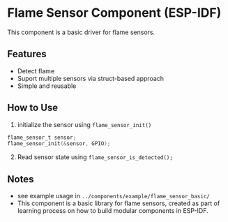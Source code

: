 # Flame Sensor Component (ESP-IDF)

This component is a basic driver for flame sensors.

## Features
- Detect flame 
- Suport multiple sensors via struct-based approach
- Simple and reusable

## How to Use
1. initialize the sensor using `flame_sensor_init()`

```c
flame_sensor_t sensor;
flame_sensor_init(&sensor, GPIO);
```
2. Read sensor state using `flame_sensor_is_detected();`

## Notes
- see example usage in `../components/example/flame_sensor_basic/`
- This component is a basic library for flame sensors, created as part of learning process on how to build modular components in ESP-IDF.



